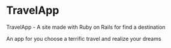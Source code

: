 # TravelApp
TravelApp - A site made with Ruby on Rails for find a destination

An app for you choose a terrific travel and realize your dreams
